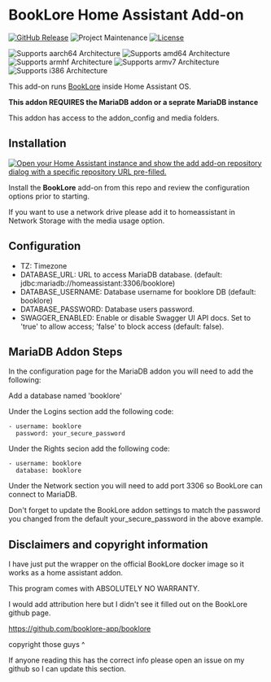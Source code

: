 # BookLore Home Assistant Add-on
[![GitHub Release][releases-shield]][releases]
![Project Maintenance][maintenance-shield]
[![License][license-shield]](LICENSE.md)

![Supports aarch64 Architecture][aarch64-shield]
![Supports amd64 Architecture][amd64-shield]
![Supports armhf Architecture][armhf-shield]
![Supports armv7 Architecture][armv7-shield]
![Supports i386 Architecture][i386-shield]

[aarch64-shield]: https://img.shields.io/badge/aarch64-yes-green.svg
[amd64-shield]: https://img.shields.io/badge/amd64-yes-green.svg
[armhf-shield]: https://img.shields.io/badge/armhf-no-red.svg
[armv7-shield]: https://img.shields.io/badge/armv7-no-red.svg
[i386-shield]: https://img.shields.io/badge/i386-no-red.svg

[issue]: https://github.com/bigred10151990/bookloreserver/issues
[license-shield]: https://img.shields.io/github/license/bigred10151990/bookloreserver
[maintenance-shield]: https://img.shields.io/maintenance/yes/2025.svg
[releases-shield]: https://img.shields.io/github/release/bigred10151990/ha-addons.svg
[releases]: https://img.shields.io/github/v/release/bigred10151990/bookloreserver

This add-on runs [BookLore](https://github.com/booklore-app/booklore) inside Home Assistant OS.

**This addon REQUIRES the MariaDB addon or a seprate MariaDB instance**

This addon has access to the addon_config and media folders.

## Installation
[![Open your Home Assistant instance and show the add add-on repository dialog with a specific repository URL pre-filled.](https://my.home-assistant.io/badges/supervisor_add_addon_repository.svg)](https://my.home-assistant.io/redirect/supervisor_add_addon_repository/?repository_url=https%3A%2F%2Fgithub.com%2Fbigred10151990%2Fha-addons)

Install the **BookLore** add-on from this repo and review the configuration options prior to starting.

If you want to use a network drive please add it to homeassistant in Network Storage with the media usage option.

## Configuration

- TZ: Timezone
- DATABASE_URL: URL to access MariaDB database. (default: jdbc:mariadb://homeassistant:3306/booklore)
- DATABASE_USERNAME: Database username for booklore DB (default: booklore)
- DATABASE_PASSWORD: Database users password.
- SWAGGER_ENABLED: Enable or disable Swagger UI API docs. Set to 'true' to allow access; 'false' to block access (default: false).

## MariaDB Addon Steps

In the configuration page for the MariaDB addon you will need to add the following:

Add a database named 'booklore'

Under the Logins section add the following code:
```
- username: booklore
  password: your_secure_password
```
Under the Rights secion add the following code:
```
- username: booklore
  database: booklore
```

Under the Network section you will need to add port 3306 so BookLore can connect to MariaDB.

Don't forget to update the BookLore addon settings to match the password you changed from the default your_secure_password in the above example.

## Disclaimers and copyright information

I have just put the wrapper on the official BookLore docker image so it works as a home assistant addon. 

This program comes with ABSOLUTELY NO WARRANTY.

I would add attribution here but I didn't see it filled out on the BookLore github page.

https://github.com/booklore-app/booklore

copyright those guys ^

If anyone reading this has the correct info please open an issue on my github so I can update this section.










